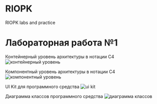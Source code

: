 # RIOPK
RIOPK labs and practice 

# Лабораторная работа №1
Контейнерный уровень архитектуры в нотации С4
![контейнерный уровень](https://github.com/user-attachments/assets/3fa0a514-8e44-4a29-b0e7-15c4dbdb9be0)

Компонентный уровень архитектуры в нотации С4
![компонентный уровень](https://github.com/user-attachments/assets/e4619c7d-58eb-4233-b022-eb469a61b1ad)

UI Kit для программного средства 
![ui kit](https://github.com/user-attachments/assets/d6e4c41d-c6ef-4dc8-b5ee-086148b92cb2)


Диаграмма классов программного средства
![диаграмма классов](https://github.com/user-attachments/assets/ee0f1599-b5fb-4960-bcba-5b194ede6a0d)






